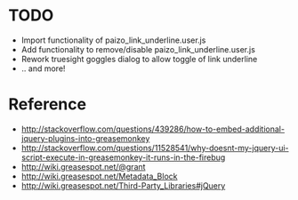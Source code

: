 # TODO

* Import functionality of paizo_link_underline.user.js
* Add functionality to remove/disable paizo_link_underline.user.js
* Rework truesight goggles dialog to allow toggle of link underline
* .. and more!

# Reference

* http://stackoverflow.com/questions/439286/how-to-embed-additional-jquery-plugins-into-greasemonkey
* http://stackoverflow.com/questions/11528541/why-doesnt-my-jquery-ui-script-execute-in-greasemonkey-it-runs-in-the-firebug
* http://wiki.greasespot.net/@grant
* http://wiki.greasespot.net/Metadata_Block
* http://wiki.greasespot.net/Third-Party_Libraries#jQuery
